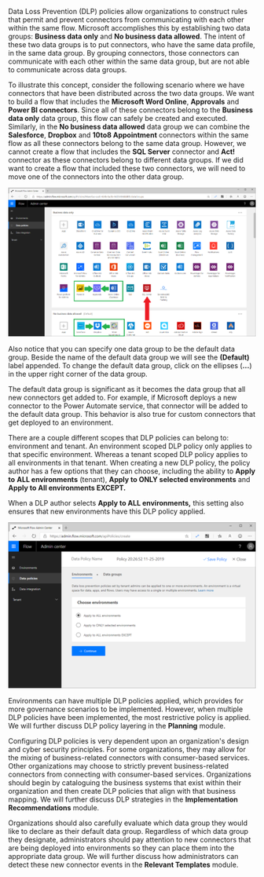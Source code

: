 Data Loss Prevention (DLP) policies allow organizations to construct
rules that permit and prevent connectors from communicating with each
other within the same flow. Microsoft accomplishes this by establishing
two data groups: **Business data only** and **No business data
allowed**. The intent of these two data groups is to put connectors, who
have the same data profile, in the same data group. By grouping
connectors, those connectors can communicate with each other within the
same data group, but are not able to communicate across data groups.

To illustrate this concept, consider the following scenario where we
have connectors that have been distributed across the two data groups.
We want to build a flow that includes the **Microsoft Word Online**,
**Approvals** and **Power BI connectors**. Since all of these connectors
belong to the **Business data only** data group, this flow can safely be
created and executed. Similarly, in the **No business data allowed**
data group we can combine the **Salesforce**, **Dropbox** and **10to8
Appointment** connectors within the same flow as all these connectors
belong to the same data group. However, we cannot create a flow that
includes the **SQL Server** connector and **Act!** connector as these
connectors belong to different data groups. If we did want to create a
flow that included these two connectors, we will need to move one of the
connectors into the other data group.

![Data Loss Prevent Policy that includes connectors in the Business data only group and No Business data allowed](../media/2-dlp.png)

Also notice that you can specify one data group to be the default data
group. Beside the name of the default data group we will see the
**(Default)** label appended. To change the default data group, click on
the ellipses (**...**) in the upper right corner of the data group.

The default data group is significant as it becomes the data group that
all new connectors get added to. For example, if Microsoft deploys a new
connector to the Power Automate service, that connector will be added to
the default data group. This behavior is also true for custom connectors
that get deployed to an environment.

There are a couple different scopes that DLP policies can belong to:
environment and tenant. An environment scoped DLP policy only applies to
that specific environment. Whereas a tenant scoped DLP policy applies to
all environments in that tenant. When creating a new DLP policy, the
policy author has a few options that they can choose, including the
ability to **Apply to** **ALL environments** (tenant), **Apply to ONLY
selected environments** and **Apply to All environments EXCEPT.**

When a DLP author selects **Apply to ALL environments,** this setting
also ensures that new environments have this DLP policy applied.

![DLP policy applied](../media/3-create-dlp.png)

Environments can have multiple DLP policies applied, which provides for
more governance scenarios to be implemented. However, when multiple DLP
policies have been implemented, the most restrictive policy is applied.
We will further discuss DLP policy layering in the **Planning** module.

Configuring DLP policies is very dependent upon an organization's design
and cyber security principles. For some organizations, they may allow
for the mixing of business-related connectors with consumer-based
services. Other organizations may choose to strictly prevent
business-related connectors from connecting with consumer-based
services. Organizations should begin by cataloguing the business systems
that exist within their organization and then create DLP policies that
align with that business mapping. We will further discuss DLP strategies
in the **Implementation Recommendations** module.

Organizations should also carefully evaluate which data group they would
like to declare as their default data group. Regardless of which data
group they designate, administrators should pay attention to new
connectors that are being deployed into environments so they can place
them into the appropriate data group. We will further discuss how
administrators can detect these new connector events in the **Relevant
Templates** module.
